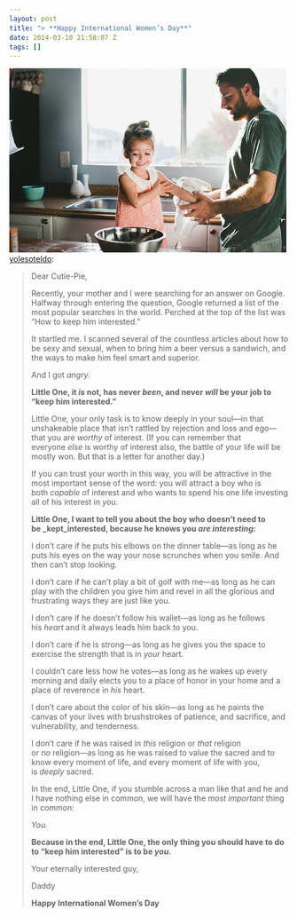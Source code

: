 ```yaml
---
layout: post
title: "> **Happy International Women’s Day**"
date: 2014-03-10 21:58:07 Z
tags: []
---
```

![](/media/2014/03/79200348580.jpg)
[yolesoteldo](http://yolesoteldo.tumblr.com/post/78967093051/dear-cutie-pie-recently-your-mother-and-i-were):

> Dear Cutie-Pie,
> 
> Recently, your mother and I were searching for an answer on Google. Halfway through entering the question, Google returned a list of the most popular searches in the world. Perched at the top of the list was “How to keep him interested.”
> 
> It startled me. I scanned several of the countless articles about how to be sexy and sexual, when to bring him a beer versus a sandwich, and the ways to make him feel smart and superior.
> 
> And I got _angry_.
> 
> **Little One, it _is_ not, has never _been_, and never _will_ be your job to “keep him interested.”**
> 
> Little One, your only task is to know deeply in your soul—in that unshakeable place that isn’t rattled by rejection and loss and ego—that you are _worthy_ of interest. (If you can remember that everyone _else_ is worthy of interest also, the battle of your life will be mostly won. But that is a letter for another day.)
> 
> If you can trust your worth in this way, you will be attractive in the most important sense of the word: you will attract a boy who is both _capable_ of interest and who wants to spend his one life investing all of his interest in _you_.
> 
> **Little One, I want to tell you about the boy who doesn’t need to be _kept_interested, because he knows you _are interesting:_**
> 
> I don’t care if he puts his elbows on the dinner table—as long as he puts his eyes on the way your nose scrunches when you smile. And then can’t stop looking.
> 
> I don’t care if he can’t play a bit of golf with me—as long as he can play with the children you give him and revel in all the glorious and frustrating ways they are just like you.
> 
> I don’t care if he doesn’t follow his wallet—as long as he follows his _heart_ and it always leads him back to you.
> 
> I don’t care if he is strong—as long as he gives you the space to exercise the strength that is in _your_ heart.
> 
> I couldn’t care less how he votes—as long as he wakes up every morning and daily elects you to a place of honor in your home and a place of reverence in _his_ heart.
> 
> I don’t care about the color of his skin—as long as he paints the canvas of your lives with brushstrokes of patience, and sacrifice, and vulnerability, and tenderness.
> 
> I don’t care if he was raised in _this_ religion or _that_ religion or _no_ religion—as long as he was raised to value the sacred and to know every moment of life, and every moment of life with you, is _deeply_ sacred.
> 
> In the end, Little One, if you stumble across a man like that and he and I have nothing else in common, we will have the _most important_ thing in common:
> 
> _You._
> 
> **Because in the end, Little One, the only thing you should have to do to “keep him interested” is to be _you_.**
> 
> Your eternally interested guy,
> 
> Daddy
> 
> **Happy International Women’s Day**
